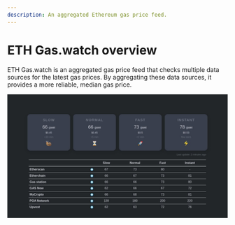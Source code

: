 ```yaml
---
description: An aggregated Ethereum gas price feed.
---
```


# ETH Gas.watch overview

ETH Gas.watch is an aggregated gas price feed that checks multiple data sources for the latest gas prices. By aggregating these data sources, it provides a more reliable, median gas price.

![](.gitbook/assets/image.png)

